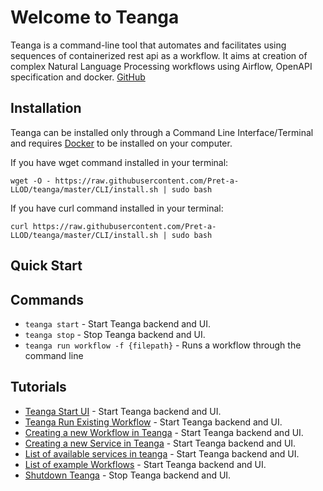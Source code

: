 # Welcome to Teanga
Teanga is a command-line tool that automates and facilitates using sequences of containerized rest api as a workflow. It aims at creation of complex Natural Language Processing workflows using Airflow, OpenAPI specification and docker.
[GitHub](https://github.com/pret-a-llod/teanga)

## Installation

Teanga can be installed only through a Command Line Interface/Terminal and requires [Docker](https://docs.docker.com/get-docker/) to be installed on your computer.

If you have wget command installed in your terminal:

    wget -O - https://raw.githubusercontent.com/Pret-a-LLOD/teanga/master/CLI/install.sh | sudo bash

If you have curl command installed in your terminal:

    curl https://raw.githubusercontent.com/Pret-a-LLOD/teanga/master/CLI/install.sh | sudo bash

## Quick Start

## Commands

* `teanga start` - Start Teanga backend and UI.
* `teanga stop` - Stop Teanga backend and UI.
* `teanga run workflow -f {filepath}` -  Runs a workflow through the command line


## Tutorials

* [Teanga Start UI](/teanga_ui) - Start Teanga backend and UI.
* [Teanga Run Existing Workflow](/run_existing_workflow) - Start Teanga backend and UI.
* [Creating a new Workflow in Teanga](/create_new_workflow) - Start Teanga backend and UI.
* [Creating a new Service in Teanga](/create_new_workflow) - Start Teanga backend and UI.
* [List of available services in teanga](/create_new_workflow) - Start Teanga backend and UI.
* [List of example Workflows](/create_new_workflow) - Start Teanga backend and UI.
* [Shutdown Teanga](/stop_teanga) - Stop Teanga backend and UI.
